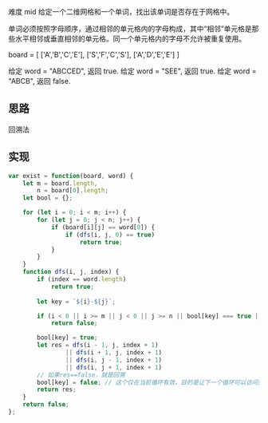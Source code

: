 难度 mid
给定一个二维网格和一个单词，找出该单词是否存在于网格中。

单词必须按照字母顺序，通过相邻的单元格内的字母构成，其中“相邻”单元格是那些水平相邻或垂直相邻的单元格。同一个单元格内的字母不允许被重复使用。

board =
[
  ['A','B','C','E'],
  ['S','F','C','S'],
  ['A','D','E','E']
]

给定 word = "ABCCED", 返回 true.
给定 word = "SEE", 返回 true.
给定 word = "ABCB", 返回 false.

## 思路
回溯法


## 实现
```javascript
var exist = function(board, word) {
    let m = board.length,
        n = board[0].length;
    let bool = {};

    for (let i = 0; i < m; i++) {
        for (let j = 0; j < n; j++) {
            if (board[i][j] == word[0]) {
                if (dfs(i, j, 0) == true) 
                    return true;
            }
        }
    }
    function dfs(i, j, index) {
        if (index == word.length) 
            return true;
        
        let key = `${i}-${j}`;

        if (i < 0 || i >= m || j < 0 || j >= n || bool[key] === true || board[i][j] !== word[index]) 
            return false;

        bool[key] = true;
        let res = dfs(i - 1, j, index + 1) 
                || dfs(i + 1, j, index + 1) 
                || dfs(i, j - 1, index + 1) 
                || dfs(i, j + 1, index + 1)
        // 如果res==false，就是回溯
        bool[key] = false; // 这个仅在当前循环有效，目的是让下一个循环可以访问到这个节点
        return res;
    }
    return false;
};
```